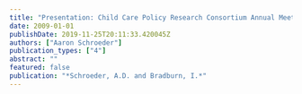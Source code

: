 ```yaml
---
title: "Presentation: Child Care Policy Research Consortium Annual Meeting"
date: 2009-01-01
publishDate: 2019-11-25T20:11:33.420045Z
authors: ["Aaron Schroeder"]
publication_types: ["4"]
abstract: ""
featured: false
publication: "*Schroeder, A.D. and Bradburn, I.*"
---
```


